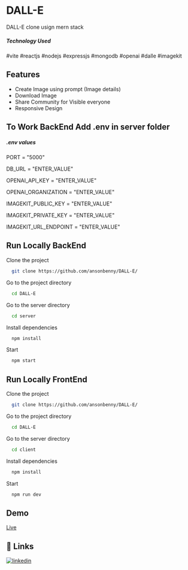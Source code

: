 # DALL-E
DALL-E clone usign mern stack

<h5>Technology Used</h5>

#vite #reactjs 
#nodejs #expressjs #mongodb 
#openai #dalle #imagekit


## Features

- Create Image using prompt (Image details)
- Download Image
- Share Community for Visible everyone
- Responsive Design

## To Work BackEnd Add .env in server folder

<h5>.env values</h5>

PORT = "5000"

DB_URL = "ENTER_VALUE"

OPENAI_API_KEY = "ENTER_VALUE"

OPENAI_ORGANIZATION = "ENTER_VALUE"

IMAGEKIT_PUBLIC_KEY = "ENTER_VALUE"

IMAGEKIT_PRIVATE_KEY = "ENTER_VALUE"

IMAGEKIT_URL_ENDPOINT = "ENTER_VALUE"

## Run Locally BackEnd

Clone the project

```bash
  git clone https://github.com/ansonbenny/DALL-E/
```

Go to the project directory

```bash
  cd DALL-E
```

Go to the server directory

```bash
  cd server
```

Install dependencies

```bash
  npm install
```

Start

```bash
  npm start
```

## Run Locally FrontEnd

Clone the project

```bash
  git clone https://github.com/ansonbenny/DALL-E/
```

Go to the project directory

```bash
  cd DALL-E
```

Go to the server directory

```bash
  cd client
```

Install dependencies

```bash
  npm install
```

Start

```bash
  npm run dev
```


## Demo

[Live](https://dalle-anson.netlify.app/n)


## 🔗 Links
[![linkedin](https://img.shields.io/badge/linkedin-0A66C2?style=for-the-badge&logo=linkedin&logoColor=white)](https://www.linkedin.com/in/anson-benny-502961238/)
